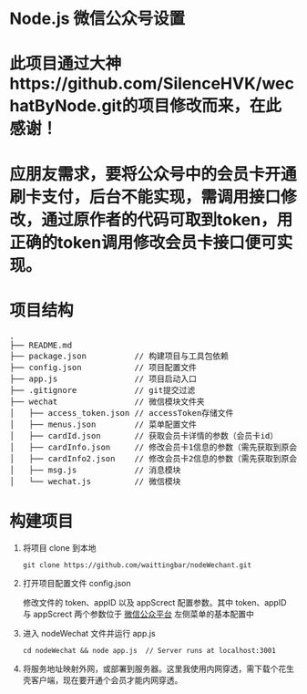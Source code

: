 # Node.js 微信公众号设置
# 此项目通过大神https://github.com/SilenceHVK/wechatByNode.git的项目修改而来，在此感谢！
# 应朋友需求，要将公众号中的会员卡开通刷卡支付，后台不能实现，需调用接口修改，通过原作者的代码可取到token，用正确的token调用修改会员卡接口便可实现。
# 项目结构
<pre>
.
├── README.md
├── package.json          // 构建项目与工具包依赖
├── config.json           // 项目配置文件
├── app.js                // 项目启动入口
├── .gitignore            // git提交过滤
├── wechat                // 微信模块文件夹
│   ├── access_token.json // accessToken存储文件
│   ├── menus.json        // 菜单配置文件
│   ├── cardId.json       // 获取会员卡详情的参数（会员卡id）
│   ├── cardInfo.json     // 修改会员卡1信息的参数（需先获取到原会员卡的详情，增加字段）
│   ├── cardInfo2.json    // 修改会员卡2信息的参数（需先获取到原会员卡的详情，增加字段）
│   ├── msg.js            // 消息模块
│   └── wechat.js         // 微信模块
</pre>

# 构建项目
 1. 将项目 clone 到本地
    ```
    git clone https://github.com/waittingbar/nodeWechant.git
    ```

 2. 打开项目配置文件 config.json

    修改文件的 token、appID 以及 appScrect 配置参数。其中 token、appID 与 appScrect 两个参数位于 [微信公众平台](https://mp.weixin.qq.com/) 左侧菜单的基本配置中

 3. 进入 nodeWechat 文件并运行 app.js
    ```
    cd nodeWechat && node app.js  // Server runs at localhost:3001
    ```
 4. 将服务地址映射外网，或部署到服务器。这里我使用内网穿透，需下载个花生壳客户端，现在要开通个会员才能内网穿透。


